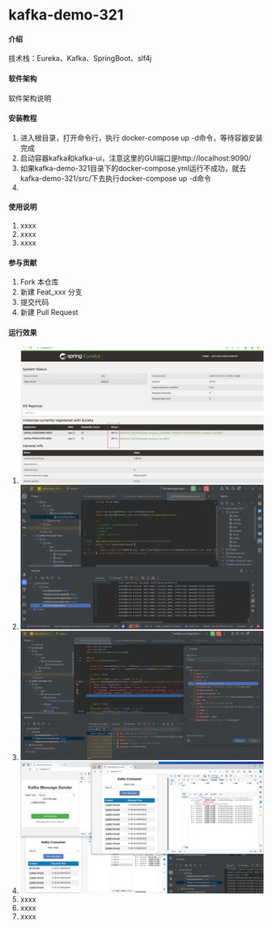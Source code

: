 # kafka-demo-321

#### 介绍
技术栈：Eureka、Kafka、SpringBoot、slf4j

#### 软件架构
软件架构说明



#### 安装教程

1.  进入根目录，打开命令行，执行 docker-compose up -d命令，等待容器安装完成
2.  启动容器kafka和kafka-ui，注意这里的GUI端口是http://localhost:9090/
3.  如果kafka-demo-321目录下的docker-compose.yml运行不成功，就去kafka-demo-321/src/下去执行docker-compose up -d命令
4. 

#### 使用说明

1.  xxxx
2.  xxxx
3.  xxxx

#### 参与贡献

1.  Fork 本仓库
2.  新建 Feat_xxx 分支
3.  提交代码
4.  新建 Pull Request


#### 运行效果

1. ![img_11.png](doc%2Fimg_11.png)
2. ![img.png](doc/img13.png)
3. ![receiving.png](doc%2Freceiving.png)
4. ![simulate_instances.png](doc%2Fsimulate_instances.png)
5. xxxx
6. xxxx
7. xxxx

